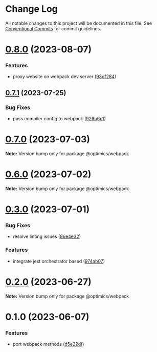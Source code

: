 # Change Log

All notable changes to this project will be documented in this file.
See [Conventional Commits](https://conventionalcommits.org) for commit guidelines.

# [0.8.0](https://github.com/optimics/forge/compare/v0.7.1...v0.8.0) (2023-08-07)


### Features

* proxy website on webpack dev server ([93df284](https://github.com/optimics/forge/commit/93df28432ec0676f3ecddc6eaa12417b401bc63b))





## [0.7.1](https://github.com/optimics/forge/compare/v0.7.0...v0.7.1) (2023-07-25)


### Bug Fixes

* pass compiler config to webpack ([926b6c1](https://github.com/optimics/forge/commit/926b6c1f2b52f182894a1244910c090dd87c8779))





# [0.7.0](https://github.com/optimics/forge/compare/v0.6.0...v0.7.0) (2023-07-03)

**Note:** Version bump only for package @optimics/webpack





# [0.6.0](https://github.com/optimics/forge/compare/v0.3.0...v0.6.0) (2023-07-02)

**Note:** Version bump only for package @optimics/webpack





# [0.3.0](https://github.com/optimics/forge/compare/v0.2.0...v0.3.0) (2023-07-01)


### Bug Fixes

* resolve linting issues ([96e4e32](https://github.com/optimics/forge/commit/96e4e32c725d1efab8e3652823d93ec45bb95fd8))


### Features

* integrate jest orchestrator based ([974ab07](https://github.com/optimics/forge/commit/974ab07fbb7c4b6271b6b4c50433f4c3c1fba146))





# [0.2.0](https://github.com/optimics/forge/compare/v0.1.1...v0.2.0) (2023-06-27)

**Note:** Version bump only for package @optimics/webpack





# 0.1.0 (2023-06-07)


### Features

* port webpack methods ([d5e22df](https://github.com/optimics/forge/commit/d5e22df5c54b0e40cc6c1d1033b2edcf68532b6b))
